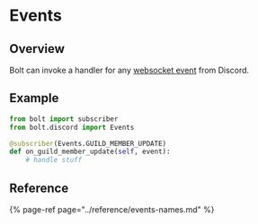 # Events

## Overview

Bolt can invoke a handler for any [websocket event](https://discordapp.com/developers/docs/topics/gateway#commands-and-events-gateway-events) from Discord.

## Example

```python
from bolt import subscriber
from bolt.discord import Events

@subscriber(Events.GUILD_MEMBER_UPDATE)
def on_guild_member_update(self, event):
    # handle stuff
```

## Reference

{% page-ref page="../reference/events-names.md" %}



